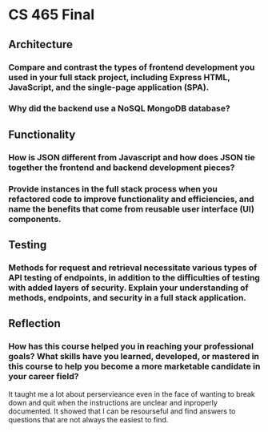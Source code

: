 # CS 465 Final

## Architecture

### Compare and contrast the types of frontend development you used in your full stack project, including Express HTML, JavaScript, and the single-page application (SPA).

### Why did the backend use a NoSQL MongoDB database?

## Functionality

### How is JSON different from Javascript and how does JSON tie together the frontend and backend development pieces?

### Provide instances in the full stack process when you refactored code to improve functionality and efficiencies, and name the benefits that come from reusable user interface (UI) components.

## Testing

### Methods for request and retrieval necessitate various types of API testing of endpoints, in addition to the difficulties of testing with added layers of security. Explain your understanding of methods, endpoints, and security in a full stack application.

## Reflection

### How has this course helped you in reaching your professional goals? What skills have you learned, developed, or mastered in this course to help you become a more marketable candidate in your career field?
It taught me a lot about perservieance even in the face of wanting to break down and quit when the instructions are unclear and inproperly documented. It showed that I can be resourseful and find answers to questions that are not always the easiest to find.
